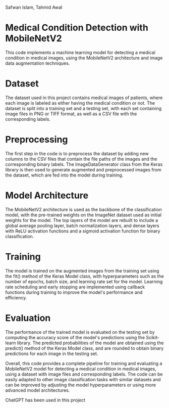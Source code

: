 Safwan Islam, Tahmid Awal

# Medical Condition Detection with MobileNetV2
This code implements a machine learning model for detecting a medical condition in medical images, using the MobileNetV2 architecture and image data augmentation techniques.

# Dataset
The dataset used in this project contains medical images of patients, where each image is labeled as either having the medical condition or not. The dataset is split into a training set and a testing set, with each set containing image files in PNG or TIFF format, as well as a CSV file with the corresponding labels.

# Preprocessing
The first step in the code is to preprocess the dataset by adding new columns to the CSV files that contain the file paths of the images and the corresponding binary labels. The ImageDataGenerator class from the Keras library is then used to generate augmented and preprocessed images from the dataset, which are fed into the model during training.

# Model Architecture
The MobileNetV2 architecture is used as the backbone of the classification model, with the pre-trained weights on the ImageNet dataset used as initial weights for the model. The top layers of the model are rebuilt to include a global average pooling layer, batch normalization layers, and dense layers with ReLU activation functions and a sigmoid activation function for binary classification.

# Training
The model is trained on the augmented images from the training set using the fit() method of the Keras Model class, with hyperparameters such as the number of epochs, batch size, and learning rate set for the model. Learning rate scheduling and early stopping are implemented using callback functions during training to improve the model's performance and efficiency.

# Evaluation
The performance of the trained model is evaluated on the testing set by computing the accuracy score of the model's predictions using the Scikit-learn library. The predicted probabilities of the model are obtained using the predict() method of the Keras Model class, and are rounded to obtain binary predictions for each image in the testing set.

Overall, this code provides a complete pipeline for training and evaluating a MobileNetV2 model for detecting a medical condition in medical images, using a dataset with image files and corresponding labels. The code can be easily adapted to other image classification tasks with similar datasets and can be improved by adjusting the model hyperparameters or using more advanced model architectures.


ChatGPT has been used in this project
